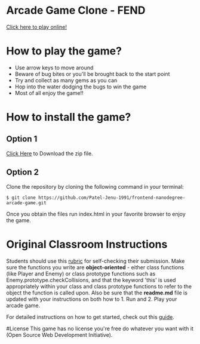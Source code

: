 Arcade Game Clone - FEND
===============================

[Click here to play online!](https://patel-jenu-1991.github.io/frontend-nanodegree-arcade-game/index.html)

# How to play the game?

* Use arrow keys to move around
* Beware of bug bites or you'll be brought back to the start point
* Try and collect as many gems as you can
* Hop into the water dodging the bugs to win the game
* Most of all enjoy the game!!

# How to install the game?

## Option 1
[Click Here](https://github.com/Patel-Jenu-1991/frontend-nanodegree-arcade-game/archive/master.zip) to Download the zip file.

## Option 2
Clone the repository by cloning the following command in your terminal:
```
$ git clone https://github.com/Patel-Jenu-1991/frontend-nanodegree-arcade-game.git
```

Once you obtain the files run index.html in your favorite browser to enjoy the game.

# Original Classroom Instructions
Students should use this [rubric](https://review.udacity.com/#!/projects/2696458597/rubric) for self-checking their submission. Make sure the functions you write are **object-oriented** - either class functions (like Player and Enemy) or class prototype functions such as Enemy.prototype.checkCollisions, and that the keyword 'this' is used appropriately within your class and class prototype functions to refer to the object the function is called upon. Also be sure that the **readme.md** file is updated with your instructions on both how to 1. Run and 2. Play your arcade game.

For detailed instructions on how to get started, check out this [guide](https://docs.google.com/document/d/1v01aScPjSWCCWQLIpFqvg3-vXLH2e8_SZQKC8jNO0Dc/pub?embedded=true).

#License
This game has no license you're free do whatever you want with it (Open Source Web Development Initiative).

